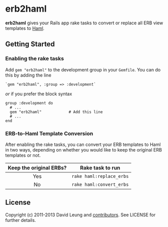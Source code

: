 # erb2haml

**erb2haml** gives your Rails app rake tasks to convert or replace all
ERB view templates to [Haml](http://haml.info/).

## Getting Started

### Enabling the rake tasks

Add `gem "erb2haml"` to the development group in your `Gemfile`. You can
do this by adding the line

    `gem "erb2haml", :group => :development`
    
_or_ if you prefer the block syntax

    group :development do 
      # ... 
      gem "erb2haml"            # Add this line 
      # ... 
    end

### ERB-to-Haml Template Conversion

After enabling the rake tasks, you can convert your ERB templates to
Haml in two ways, depending on whether you would like to keep the
original ERB templates or not.

| Keep the original ERBs? | Rake task to run         |
| :---------------------: | ------------------------ |
|           Yes           | `rake haml:replace_erbs` |
|           No            | `rake haml:convert_erbs` |

## License

Copyright (c) 2011-2013 David Leung and [contributors](https://github.com/dhl/erb2haml/contributors). See LICENSE for further details.
